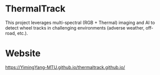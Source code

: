 # ThermalTrack
This project leverages multi-spectral (RGB + Thermal) imaging and AI to detect wheel tracks in challenging environments (adverse weather, off-road, etc.). 

# Website
https://YimingYang-MTU.github.io/thermaltrack.github.io/
